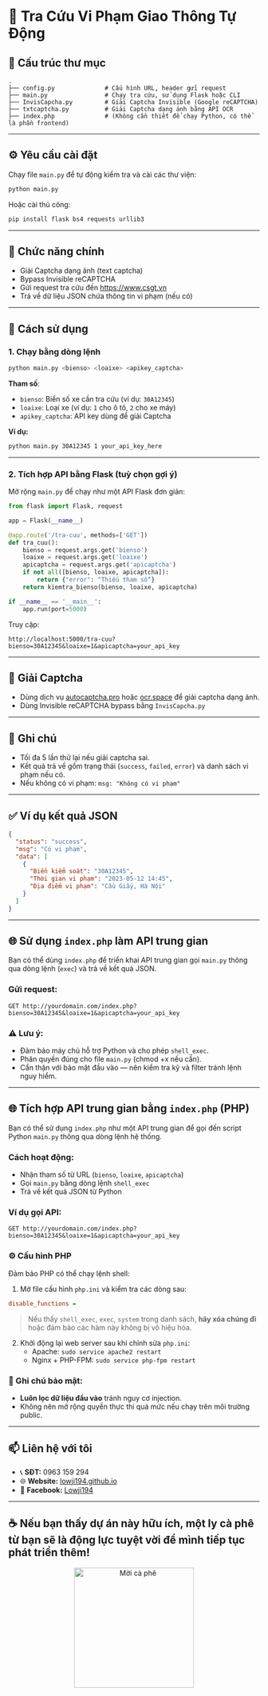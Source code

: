 
# 🚦 Tra Cứu Vi Phạm Giao Thông Tự Động

## 📁 Cấu trúc thư mục

```
.
├── config.py              # Cấu hình URL, header gửi request
├── main.py                # Chạy tra cứu, sử dụng Flask hoặc CLI
├── InvisCapcha.py         # Giải Captcha Invisible (Google reCAPTCHA)
├── txtcaptcha.py          # Giải Captcha dạng ảnh bằng API OCR
├── index.php              # (Không cần thiết để chạy Python, có thể là phần frontend)
```

---

## ⚙️ Yêu cầu cài đặt

Chạy file `main.py` để tự động kiểm tra và cài các thư viện:

```bash
python main.py
```

Hoặc cài thủ công:

```bash
pip install flask bs4 requests urllib3
```

---

## 🧠 Chức năng chính

- Giải Captcha dạng ảnh (text captcha)
- Bypass Invisible reCAPTCHA
- Gửi request tra cứu đến https://www.csgt.vn
- Trả về dữ liệu JSON chứa thông tin vi phạm (nếu có)

---

## 🚀 Cách sử dụng

### 1. Chạy bằng dòng lệnh

```bash
python main.py <bienso> <loaixe> <apikey_captcha>
```

**Tham số**:
- `bienso`: Biển số xe cần tra cứu (ví dụ: `30A12345`)
- `loaixe`: Loại xe (ví dụ: `1` cho ô tô, `2` cho xe máy)
- `apikey_captcha`: API key dùng để giải Captcha

**Ví dụ:**

```bash
python main.py 30A12345 1 your_api_key_here
```

---

### 2. Tích hợp API bằng Flask (tuỳ chọn gợi ý)

Mở rộng `main.py` để chạy như một API Flask đơn giản:

```python
from flask import Flask, request

app = Flask(__name__)

@app.route('/tra-cuu', methods=['GET'])
def tra_cuu():
    bienso = request.args.get('bienso')
    loaixe = request.args.get('loaixe')
    apicaptcha = request.args.get('apicaptcha')
    if not all([bienso, loaixe, apicaptcha]):
        return {"error": "Thiếu tham số"}
    return kiemtra_bienso(bienso, loaixe, apicaptcha)

if __name__ == '__main__':
    app.run(port=5000)
```

Truy cập:
```
http://localhost:5000/tra-cuu?bienso=30A12345&loaixe=1&apicaptcha=your_api_key
```

---

## 🔐 Giải Captcha

- Dùng dịch vụ [autocaptcha.pro](https://autocaptcha.pro) hoặc [ocr.space](https://ocr.space/ocrapi) để giải captcha dạng ảnh.
- Dùng Invisible reCAPTCHA bypass bằng `InvisCapcha.py`

---

## 📌 Ghi chú

- Tối đa 5 lần thử lại nếu giải captcha sai.
- Kết quả trả về gồm trạng thái (`success`, `failed`, `error`) và danh sách vi phạm nếu có.
- Nếu không có vi phạm: `msg: "Không có vi phạm"`

---

## ✅ Ví dụ kết quả JSON

```json
{
  "status": "success",
  "msg": "Có vi phạm",
  "data": [
    {
      "Biển kiểm soát": "30A12345",
      "Thời gian vi phạm": "2023-05-12 14:45",
      "Địa điểm vi phạm": "Cầu Giấy, Hà Nội"
    }
  ]
}
```

---

## 🌐 Sử dụng `index.php` làm API trung gian

Bạn có thể dùng `index.php` để triển khai API trung gian gọi `main.py` thông qua dòng lệnh (`exec`) và trả về kết quả JSON.


### Gửi request:

```
GET http://yourdomain.com/index.php?bienso=30A12345&loaixe=1&apicaptcha=your_api_key
```

### ⚠️ Lưu ý:

- Đảm bảo máy chủ hỗ trợ Python và cho phép `shell_exec`.
- Phân quyền đúng cho file `main.py` (chmod +x nếu cần).
- Cẩn thận với bảo mật đầu vào — nên kiểm tra kỹ và filter tránh lệnh nguy hiểm.

---

## 🌐 Tích hợp API trung gian bằng `index.php` (PHP)

Bạn có thể sử dụng `index.php` như một API trung gian để gọi đến script Python `main.py` thông qua dòng lệnh hệ thống.

### Cách hoạt động:
- Nhận tham số từ URL (`bienso`, `loaixe`, `apicaptcha`)
- Gọi `main.py` bằng dòng lệnh `shell_exec`
- Trả về kết quả JSON từ Python

### Ví dụ gọi API:

```
GET http://yourdomain.com/index.php?bienso=30A12345&loaixe=1&apicaptcha=your_api_key
```

### ⚙️ Cấu hình PHP

Đảm bảo PHP có thể chạy lệnh shell:

1. Mở file cấu hình `php.ini` và kiểm tra các dòng sau:

```ini
disable_functions =
```

> Nếu thấy `shell_exec`, `exec`, `system` trong danh sách, **hãy xóa chúng đi** hoặc đảm bảo các hàm này không bị vô hiệu hóa.

2. Khởi động lại web server sau khi chỉnh sửa `php.ini`:
   - Apache: `sudo service apache2 restart`
   - Nginx + PHP-FPM: `sudo service php-fpm restart`

### 🔐 Ghi chú bảo mật:
- **Luôn lọc dữ liệu đầu vào** tránh nguy cơ injection.
- Không nên mở rộng quyền thực thi quá mức nếu chạy trên môi trường public.

---

## 📫 Liên hệ với tôi

- 📞 **SĐT:** 0963 159 294
- 🌐 **Website:** [lowji194.github.io](https://lowji194.github.io)
- 📌 **Facebook:** [Lowji194](https://facebook.com/Lowji194)

---

## ☕ Nếu bạn thấy dự án này hữu ích, một ly cà phê từ bạn sẽ là động lực tuyệt vời để mình tiếp tục phát triển thêm!

<p align="center">
  <img src="https://pay.theloi.io.vn/QR.png?text=QR+Code" alt="Mời cà phê" width="240" />
</p>
